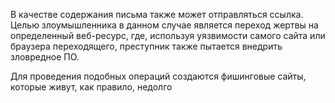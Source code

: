 В качестве содержания письма также может отправляться ссылка. Целью злоумышленника в данном случае является переход жертвы на определенный веб-ресурс, где, используя уязвимости самого сайта или браузера переходящего, преступник также пытается внедрить зловредное ПО.

Для проведения подобных операций создаются фишинговые сайты, которые живут, как правило, недолго

